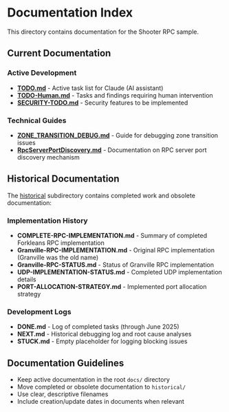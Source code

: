 # Documentation Index

This directory contains documentation for the Shooter RPC sample.

## Current Documentation

### Active Development
- **[TODO.md](TODO.md)** - Active task list for Claude (AI assistant)
- **[TODO-Human.md](TODO-Human.md)** - Tasks and findings requiring human intervention
- **[SECURITY-TODO.md](SECURITY-TODO.md)** - Security features to be implemented

### Technical Guides
- **[ZONE_TRANSITION_DEBUG.md](ZONE_TRANSITION_DEBUG.md)** - Guide for debugging zone transition issues
- **[RpcServerPortDiscovery.md](RpcServerPortDiscovery.md)** - Documentation on RPC server port discovery mechanism

## Historical Documentation

The [historical](historical/) subdirectory contains completed work and obsolete documentation:

### Implementation History
- **COMPLETE-RPC-IMPLEMENTATION.md** - Summary of completed Forkleans RPC implementation
- **Granville-RPC-IMPLEMENTATION.md** - Original RPC implementation (Granville was the old name)
- **Granville-RPC-STATUS.md** - Status of Granville RPC implementation
- **UDP-IMPLEMENTATION-STATUS.md** - Completed UDP implementation details
- **PORT-ALLOCATION-STRATEGY.md** - Implemented port allocation strategy

### Development Logs
- **DONE.md** - Log of completed tasks (through June 2025)
- **NEXT.md** - Historical debugging log and root cause analyses
- **STUCK.md** - Empty placeholder for logging blocking issues

## Documentation Guidelines

- Keep active documentation in the root `docs/` directory
- Move completed or obsolete documentation to `historical/`
- Use clear, descriptive filenames
- Include creation/update dates in documents when relevant